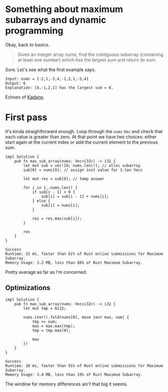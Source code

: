 # Something about maximum subarrays and dynamic programming

Okay, back to basics.

> Given an integer array nums, find the contiguous subarray (containing at least one number) which has the largest sum and return its sum.

Sure. Let's see what the first example says.

```
Input: nums = [-2,1,-3,4,-1,2,1,-5,4]
Output: 6
Explanation: [4,-1,2,1] has the largest sum = 6.
```

Echoes of [Kadane](https://en.wikipedia.org/wiki/Maximum_subarray_problem#Kadane's_algorithm).

# First pass

It's kinda straightforward enough. Loop through the `nums` `Vec` and check that each value is greater than zero. At that point we have two choices: either start again at the current index or add the current element to the previous sum.

```
impl Solution {
    pub fn max_sub_array(nums: Vec<i32>) -> i32 {
        let mut sub = vec![0; nums.len()]; // alloc subarray
        sub[0] = nums[0]; // assign init value for 1-len Vecs

        let mut res = sub[0]; // temp answer

        for i in 1..nums.len() {
            if sub[i - 1] > 0 {
                sub[i] = sub[i - 1] + nums[i];
            } else {
                sub[i] = nums[i];
            }

            res = res.max(sub[i]);
        }

        res
    }
}
```

```
Success
Runtime: 15 ms, faster than 61% of Rust online submissions for Maximum Subarray.
Memory Usage: 3.2 MB, less than 88% of Rust Maximum Subarray.
```

Pretty average as far as I'm concerned.

## Optimizations

```
impl Solution {
    pub fn max_sub_array(nums: Vec<i32>) -> i32 {
        let mut tmp = 0i32;

        nums.iter().fold(nums[0], move |mut max, num| {
            tmp += num;
            max = max.max(tmp);
            tmp = tmp.max(0);

            max
        })
    }
}
```

```
Success
Runtime: 10 ms, faster than 91% of Rust online submissions for Maximum Subarray.
Memory Usage: 3.4 MB, less than 19% of Rust Maximum Subarray.
```

The window for memory differences ain't that big it seems.
